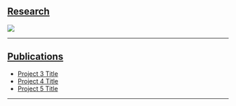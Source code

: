 ## [Research](/sample_page)
<img src="images/dummy_thumbnail.jpg?raw=true"/>

---

## [Publications](/http://example.com/)
- [Project 3 Title](http://example.com/)
- [Project 4 Title](http://example.com/)
- [Project 5 Title](http://example.com/)

---


